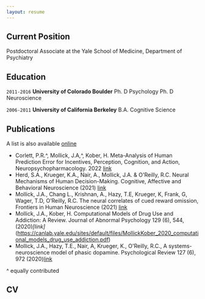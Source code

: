 ```yaml
---
layout: resume
---
```

## Current Position

Postdoctoral Associate at the Yale School of Medicine, Department of Psychiatry

## Education

`2011-2016`
__University of Colorado Boulder__
Ph. D Psychology
Ph. D Neuroscience

`2006-2011`
__University of California Berkeley__
B.A. Cognitive Science

## Publications

A list is also available [online](https://scholar.google.com/citations?user=N-qpWXUAAAAJ&hl=en)

* Corlett, P.R.^, Mollick, J.A,^, Kober, H. Meta-Analysis of Human Prediction Error for Incentives, Perception, Cognition, and Action, Neuropsychopharmacology. 2022 [link](https://www.nature.com/articles/s41386-021-01264-3)
* Herd, S.A., Krueger, K.A., Nair, A., Mollick, J.A. & O'Reilly, R.C. Neural Mechanisms of Human Decision-Making. Cognitive, Affective and Behavioral Neuroscience (2021) [link](https://link.springer.com/article/10.3758/s13415-020-00842-0)
* Mollick, J.A., Chang L., Krishnan, A., Hazy, T.E, Krueger, K, Frank, G, Wager, T.D, O’Reilly, R.C. The neural correlates of cued reward omission, Frontiers in Human Neuroscience (2021) [link](https://www.frontiersin.org/articles/10.3389/fnhum.2021.615313/full)
* Mollick, J.A., Kober, H. Computational Models of Drug Use and Addiction: A Review. Journal of Abnormal Psychology 129 (6), 544, (2020)<em>[link]</em>(https://canlab.yale.edu/sites/default/files/MollickKober_2020_computational_models_drug_use_addiction.pdf)
* Mollick, J.A., Hazy, T.E., Nair, A, Krueger, K., O'Reilly, R.C., A systems-neuroscience model of phasic dopamine. Psychological Review 127 (6), 972 (2020)[link](https://ccnlab.org/papers/MollickHazyKruegerEtAl20.pdf)

^ equally contributed

## CV

<!-- ### Footer

Last updated: May 2013 -->
